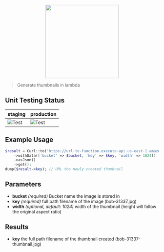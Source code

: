 <p align="center">
    <img src="https://cdn2.iconfinder.com/data/icons/interface-icons-line/63/Image-512.png" width="240px" />
</p>

> Generate thumbnails in lambda

## Unit Testing Status
staging | production
--- | ---
![Test](https://github.com/acidjazz/fn-thumb/workflows/Test/badge.svg) | ![Test](https://github.com/acidjazz/fn-thumb/workflows/Test/badge.svg)

## Example Usage

```php
$result = Curl::to('https://url-to-function.execute-api.us-east-1.amazonaws.com/fn-thumb')
    ->withData(['bucket' => $bucket, 'key' => $key, 'width' => 1024])
    ->asJson()
    ->get();
dump($result->key); // URL the newly created thumbnail
```

## Parameters
 - __bucket__ *(required)* Bucket name the image is stored in
 - __key__ *(required)* full path filename of the image (bob-31337.jpg)
 - __width__ *(optional, default: 1024)* width of the thumbnail (height will follow the original aspect ratio)
 
## Results
 - __key__ the full path filename of the thumbnail created (bob-31337-thumbnail.jpg)

